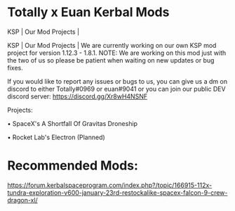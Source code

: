# Totally x Euan Kerbal Mods
KSP | Our Mod Projects |


KSP | Our Mod Projects | We are currently working on our own KSP mod project for version 1.12.3 - 1.8.1. NOTE: We are working on this mod just with the two of us so please be patient when waiting on new updates or bug fixes. 

If you would like to report any issues or bugs to us, you can give us a dm on discord to either Totally#0969 or euan#9041 or you can join our public DEV discord server: https://discord.gg/Xr8wH4NSNF

Projects: 

• SpaceX's A Shortfall Of Gravitas Droneship

• Rocket Lab's Electron (Planned)

# Recommended Mods:

https://forum.kerbalspaceprogram.com/index.php?/topic/166915-112x-tundra-exploration-v600-january-23rd-restockalike-spacex-falcon-9-crew-dragon-xl/


